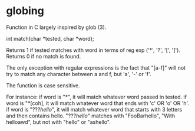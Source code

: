 # globing
Function in C largely inspired by glob (3).

int     match(char *tested, char *word);

Returns 1 if tested matches with word in terms of reg exp ('*', '?', '[', ']').
Returns 0 if no match is found.

The only exception with regular expressions is the fact that "[a-f]" will not try to match any character between a and f,
but 'a', '-' or 'f'.

The function is case sensitive.

For instance: 
if word is "\*", it will match whatever word passed in tested.
if word is "*[coh], it will match whatever word that ends with 'c' OR 'o' OR 'h'.
if word is "???*hello*", it will match whatever word that starts with 3 letters and then contains hello. 
"???*hello*" matches with "FooBarhello", "With helloawd", but not with "hello" or "ashello".
